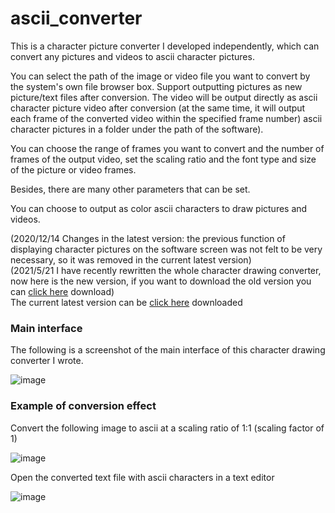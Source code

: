 # ascii_converter
This is a character picture converter I developed independently, which can convert any pictures and videos to ascii character pictures.

You can select the path of the image or video file you want to convert by the system's own file browser box. Support outputting pictures as new picture/text files after conversion. The video will be output directly as ascii character picture video after conversion (at the same time, it will output each frame of the converted video within the specified frame number) ascii character pictures in a folder under the path of the software).

You can choose the range of frames you want to convert and the number of frames of the output video, set the scaling ratio and the font type and size of the picture or video frames.

Besides, there are many other parameters that can be set.

You can choose to output as color ascii characters to draw pictures and videos.

(2020/12/14 Changes in the latest version: the previous function of displaying character pictures on the software screen was not felt to be very necessary, so it was removed in the current latest version)  
(2021/5/21 I have recently rewritten the whole character drawing converter, now here is the new version, if you want to download the old version you can [click here](https://www.jianguoyun.com/p/DWBzGQIQhPG0CBidmvUD) download)  
The current latest version can be [click here](https://www.jianguoyun.com/p/DSYMiNgQhPG0CBiLmvUD) downloaded

### Main interface

The following is a screenshot of the main interface of this character drawing converter I wrote.

![image](https://github.com/Rainbow-Dreamer/ascii_converter/blob/master/previews/4.jpg?raw=true)

### Example of conversion effect

Convert the following image to ascii at a scaling ratio of 1:1 (scaling factor of 1)

![image](https://github.com/Rainbow-Dreamer/ascii_converter/blob/master/previews/2.jpg?raw=True)

Open the converted text file with ascii characters in a text editor

![image](https://github.com/Rainbow-Dreamer/ascii_converter/blob/master/previews/3.jpg?raw=True)

